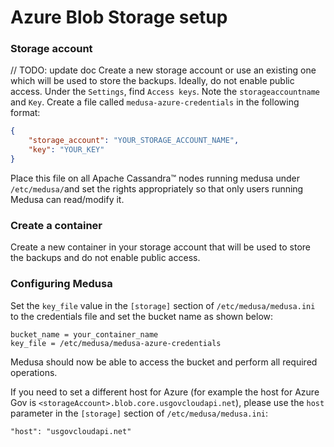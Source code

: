 Azure Blob Storage setup
========================

### Storage account

// TODO: update doc
Create a new storage account or use an existing one which will be used to store the backups. 
Ideally, do not enable public access. Under the `Settings`, find `Access keys`. 
Note the `storageaccountname` and `Key`. Create a file called `medusa-azure-credentials` in the following format:

```json
{
    "storage_account": "YOUR_STORAGE_ACCOUNT_NAME",
    "key": "YOUR_KEY"
}
```
Place this file on all Apache Cassandra™ nodes running medusa under `/etc/medusa/`and set the rights appropriately so that only users running Medusa can read/modify it.

### Create a container

Create a new container in your storage account that will be used to store the backups and do not enable public access.

### Configuring Medusa

Set the `key_file` value in the `[storage]` section of `/etc/medusa/medusa.ini` to the credentials file and set the bucket name as shown below:

```
bucket_name = your_container_name
key_file = /etc/medusa/medusa-azure-credentials
```

Medusa should now be able to access the bucket and perform all required operations.

If you need to set a different host for Azure (for example the host for Azure Gov is `<storageAccount>.blob.core.usgovcloudapi.net`), please use the `host` parameter in the `[storage]` section of `/etc/medusa/medusa.ini`:

```
"host": "usgovcloudapi.net"
```
